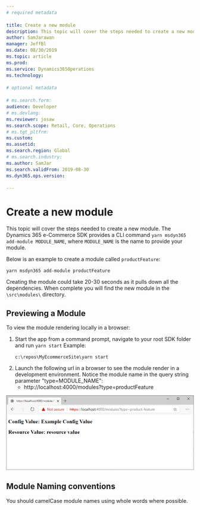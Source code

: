 ```yaml
---
# required metadata

title: Create a new module
description: This topic will cover the steps needed to create a new module.  The Dynamics 365 e-Commerce SDK provides a CLI command `yarn msdyn365 add-module MODULE_NAME`, where `MODULE_NAME` is the name to provide your module.
author: SamJarawan
manager: JeffBl
ms.date: 08/30/2019
ms.topic: article
ms.prod: 
ms.service: Dynamics365Operations
ms.technology: 

# optional metadata

# ms.search.form: 
audience: Developer
# ms.devlang: 
ms.reviewer: josaw
ms.search.scope: Retail, Core, Operations
# ms.tgt_pltfrm: 
ms.custom: 
ms.assetid: 
ms.search.region: Global
# ms.search.industry: 
ms.author: SamJar
ms.search.validFrom: 2019-08-30
ms.dyn365.ops.version: 

---
```

# Create a new module

This topic will cover the steps needed to create a new module.  The Dynamics 365 e-Commerce SDK provides a CLI command `yarn msdyn365 add-module MODULE_NAME`, where `MODULE_NAME` is the name to provide your module.

Below is an example to create a module called `productFeature`:
```
yarn msdyn365 add-module productFeature
```

Creating the module could take 20-30 seconds as it pulls down all the dependencies.  When complete you will find the new module in the `\src\modules\` directory.

## Previewing a Module
To view the module rendering locally in a browser:
1. Start the app from a command prompt, navigate to your root SDK folder and run `yarn start`
    Example:
    ```
    c:\repos\MyEcommerceSite\yarn start
    ```
1. Launch the following url in a browser to see the module render in a development environment.  Notice the module name in the query string parameter "type=MODULE_NAME":
    * http://localhost:4000/modules?type=productFeature

![Module Preview](media/create-new-module.png)

## Module Naming conventions
You should camelCase module names using whole words where possible.
